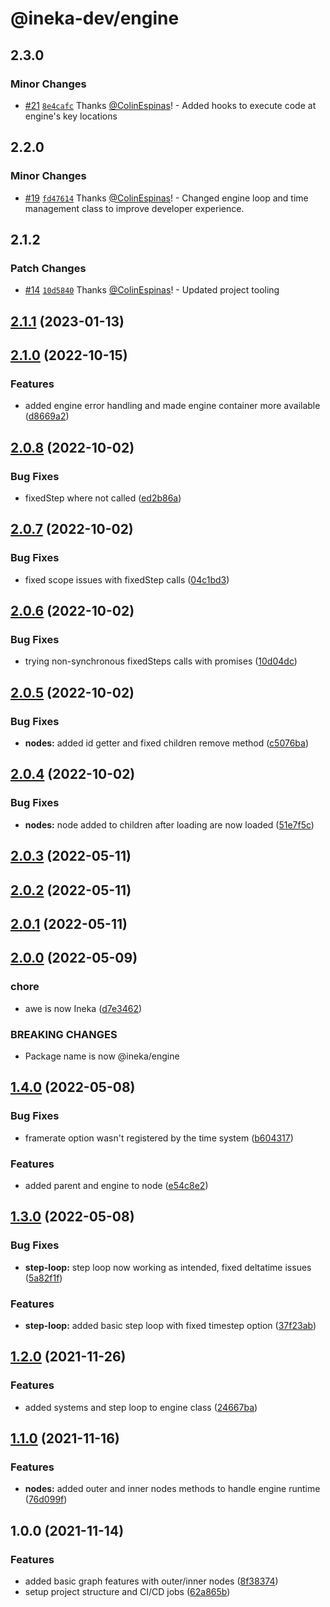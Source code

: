 # @ineka-dev/engine

## 2.3.0

### Minor Changes

- [#21](https://github.com/ineka-dev/engine/pull/21) [`8e4cafc`](https://github.com/ineka-dev/engine/commit/8e4cafc3d249d151c6f3850129e2362056f2e0b2) Thanks [@ColinEspinas](https://github.com/ColinEspinas)! - Added hooks to execute code at engine's key locations

## 2.2.0

### Minor Changes

- [#19](https://github.com/ineka-dev/engine/pull/19) [`fd47614`](https://github.com/ineka-dev/engine/commit/fd47614c7ddd4366c443cbee99be108e984c30dc) Thanks [@ColinEspinas](https://github.com/ColinEspinas)! - Changed engine loop and time management class to improve developer experience.

## 2.1.2

### Patch Changes

- [#14](https://github.com/ineka-dev/engine/pull/14) [`10d5840`](https://github.com/ineka-dev/engine/commit/10d584073f459a4a6e5ec5ae6c48deab5166c3c5) Thanks [@ColinEspinas](https://github.com/ColinEspinas)! - Updated project tooling

## [2.1.1](https://github.com/ineka-dev/engine/compare/v2.1.0...v2.1.1) (2023-01-13)

## [2.1.0](https://github.com/ineka-dev/engine/compare/v2.0.8...v2.1.0) (2022-10-15)

### Features

- added engine error handling and made engine container more available ([d8669a2](https://github.com/ineka-dev/engine/commit/d8669a28f6ad20fca173c557a9ebd982211e9f6d))

## [2.0.8](https://github.com/ineka-dev/engine/compare/v2.0.7...v2.0.8) (2022-10-02)

### Bug Fixes

- fixedStep where not called ([ed2b86a](https://github.com/ineka-dev/engine/commit/ed2b86aeba85e45c1a6e90644c3a2f900f51963d))

## [2.0.7](https://github.com/ineka-dev/engine/compare/v2.0.6...v2.0.7) (2022-10-02)

### Bug Fixes

- fixed scope issues with fixedStep calls ([04c1bd3](https://github.com/ineka-dev/engine/commit/04c1bd3c55f4486f1c4f506fade7f88634d15dea))

## [2.0.6](https://github.com/ineka-dev/engine/compare/v2.0.5...v2.0.6) (2022-10-02)

### Bug Fixes

- trying non-synchronous fixedSteps calls with promises ([10d04dc](https://github.com/ineka-dev/engine/commit/10d04dc22bbe52d40dffa3ad918e34279033cbd8))

## [2.0.5](https://github.com/ineka-dev/engine/compare/v2.0.4...v2.0.5) (2022-10-02)

### Bug Fixes

- **nodes:** added id getter and fixed children remove method ([c5076ba](https://github.com/ineka-dev/engine/commit/c5076ba1b849beae090c6a65ceee141eff856b6a))

## [2.0.4](https://github.com/ineka-dev/engine/compare/v2.0.3...v2.0.4) (2022-10-02)

### Bug Fixes

- **nodes:** node added to children after loading are now loaded ([51e7f5c](https://github.com/ineka-dev/engine/commit/51e7f5c54acc7d4ab88230c58e5c2684df628a87))

## [2.0.3](https://github.com/ineka-dev/engine/compare/v2.0.2...v2.0.3) (2022-05-11)

## [2.0.2](https://github.com/ineka-dev/engine/compare/v2.0.1...v2.0.2) (2022-05-11)

## [2.0.1](https://github.com/ineka-dev/engine/compare/v2.0.0...v2.0.1) (2022-05-11)

## [2.0.0](https://github.com/ineka-dev/engine/compare/v1.4.0...v2.0.0) (2022-05-09)

### chore

- awe is now Ineka ([d7e3462](https://github.com/ineka-dev/engine/commit/d7e34622e135940c82e496d7faefc4cdcb2f1695))

### BREAKING CHANGES

- Package name is now @ineka/engine

## [1.4.0](https://github.com/colinespinas/awe/compare/v1.3.0...v1.4.0) (2022-05-08)

### Bug Fixes

- framerate option wasn't registered by the time system ([b604317](https://github.com/colinespinas/awe/commit/b604317f5a7882fb337e205f4ff85fc2028186d8))

### Features

- added parent and engine to node ([e54c8e2](https://github.com/colinespinas/awe/commit/e54c8e25db7dd2d912dfbc37c6fd916411bd4eb8))

## [1.3.0](https://github.com/colinespinas/awe/compare/v1.2.0...v1.3.0) (2022-05-08)

### Bug Fixes

- **step-loop:** step loop now working as intended, fixed deltatime issues ([5a82f1f](https://github.com/colinespinas/awe/commit/5a82f1fd8671bba62de4b2c8270ccd3eb85853c8))

### Features

- **step-loop:** added basic step loop with fixed timestep option ([37f23ab](https://github.com/colinespinas/awe/commit/37f23ab9068699b06e7add07514db13198a90029))

## [1.2.0](https://github.com/colinespinas/awe/compare/v1.1.0...v1.2.0) (2021-11-26)

### Features

- added systems and step loop to engine class ([24667ba](https://github.com/colinespinas/awe/commit/24667bad5bb480546558d848663a9af6b2a7f0cd))

## [1.1.0](https://github.com/colinespinas/awe/compare/v1.0.0...v1.1.0) (2021-11-16)

### Features

- **nodes:** added outer and inner nodes methods to handle engine runtime ([76d099f](https://github.com/colinespinas/awe/commit/76d099fb7bf93bada4c50a9d2dea6d892ceac6ba))

## 1.0.0 (2021-11-14)

### Features

- added basic graph features with outer/inner nodes ([8f38374](https://github.com/colinespinas/awe/commit/8f383742421ec5e2ba0fb33ef9aaab9e5e1b71a3))
- setup project structure and CI/CD jobs ([62a865b](https://github.com/colinespinas/awe/commit/62a865ba2db9beff1573fc272816c22f1351ad15))
